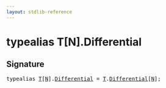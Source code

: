 ```yaml
---
layout: stdlib-reference
---
```


# typealias T\[N\]\.Differential

## Signature

<pre>
<span class='code_keyword'>typealias</span> <a href="/stdlib-reference/types/array-0/index#typeparam-T" class="code_type">T</a>[<a href="/stdlib-reference/types/array-0/index#decl-N" class="code_var">N</a>].<a href="/stdlib-reference/types/array-0/differential-0" class="code_type">Differential</a> = <a href="/stdlib-reference/types/array-0/index#typeparam-T" class="code_type">T</a>.<a href="/stdlib-reference/types/array-0/differential-0" class="code_type">Differential</a>[<a href="/stdlib-reference/types/array-0/index#decl-N" class="code_var">N</a>];
</pre>

